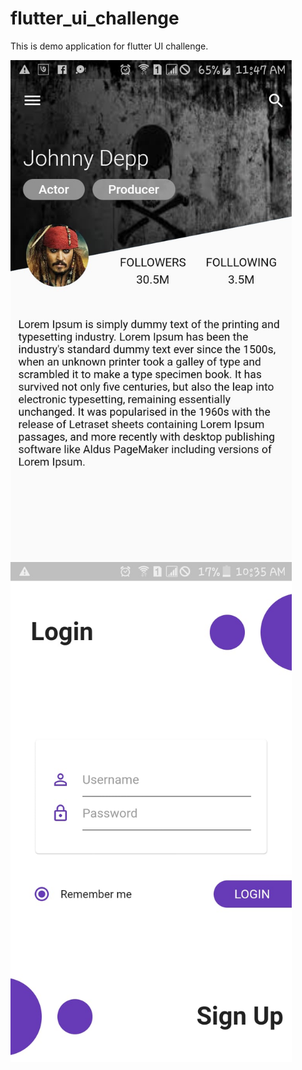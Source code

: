 # flutter_ui_challenge

This is demo application for flutter UI challenge.

<img src="screens/profile_clipath.jpeg" height= "800"/>
<img src="screens/login_ui.jpeg" height= "800"/>